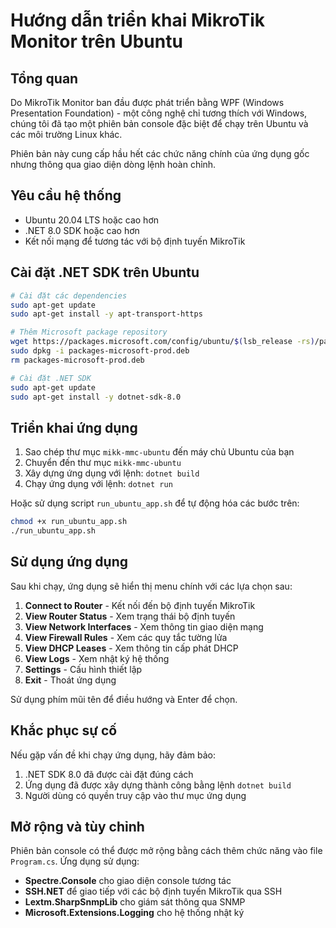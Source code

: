 # Hướng dẫn triển khai MikroTik Monitor trên Ubuntu

## Tổng quan

Do MikroTik Monitor ban đầu được phát triển bằng WPF (Windows Presentation Foundation) - một công nghệ chỉ tương thích với Windows, chúng tôi đã tạo một phiên bản console đặc biệt để chạy trên Ubuntu và các môi trường Linux khác.

Phiên bản này cung cấp hầu hết các chức năng chính của ứng dụng gốc nhưng thông qua giao diện dòng lệnh hoàn chỉnh.

## Yêu cầu hệ thống

- Ubuntu 20.04 LTS hoặc cao hơn
- .NET 8.0 SDK hoặc cao hơn
- Kết nối mạng để tương tác với bộ định tuyến MikroTik

## Cài đặt .NET SDK trên Ubuntu

```bash
# Cài đặt các dependencies
sudo apt-get update
sudo apt-get install -y apt-transport-https

# Thêm Microsoft package repository
wget https://packages.microsoft.com/config/ubuntu/$(lsb_release -rs)/packages-microsoft-prod.deb -O packages-microsoft-prod.deb
sudo dpkg -i packages-microsoft-prod.deb
rm packages-microsoft-prod.deb

# Cài đặt .NET SDK
sudo apt-get update
sudo apt-get install -y dotnet-sdk-8.0
```

## Triển khai ứng dụng

1. Sao chép thư mục `mikk-mmc-ubuntu` đến máy chủ Ubuntu của bạn
2. Chuyển đến thư mục `mikk-mmc-ubuntu`
3. Xây dựng ứng dụng với lệnh: `dotnet build`
4. Chạy ứng dụng với lệnh: `dotnet run`

Hoặc sử dụng script `run_ubuntu_app.sh` để tự động hóa các bước trên:

```bash
chmod +x run_ubuntu_app.sh
./run_ubuntu_app.sh
```

## Sử dụng ứng dụng

Sau khi chạy, ứng dụng sẽ hiển thị menu chính với các lựa chọn sau:

1. **Connect to Router** - Kết nối đến bộ định tuyến MikroTik
2. **View Router Status** - Xem trạng thái bộ định tuyến
3. **View Network Interfaces** - Xem thông tin giao diện mạng
4. **View Firewall Rules** - Xem các quy tắc tường lửa
5. **View DHCP Leases** - Xem thông tin cấp phát DHCP
6. **View Logs** - Xem nhật ký hệ thống
7. **Settings** - Cấu hình thiết lập
8. **Exit** - Thoát ứng dụng

Sử dụng phím mũi tên để điều hướng và Enter để chọn.

## Khắc phục sự cố

Nếu gặp vấn đề khi chạy ứng dụng, hãy đảm bảo:

1. .NET SDK 8.0 đã được cài đặt đúng cách
2. Ứng dụng đã được xây dựng thành công bằng lệnh `dotnet build`
3. Người dùng có quyền truy cập vào thư mục ứng dụng

## Mở rộng và tùy chỉnh

Phiên bản console có thể được mở rộng bằng cách thêm chức năng vào file `Program.cs`. Ứng dụng sử dụng:

- **Spectre.Console** cho giao diện console tương tác
- **SSH.NET** để giao tiếp với các bộ định tuyến MikroTik qua SSH
- **Lextm.SharpSnmpLib** cho giám sát thông qua SNMP
- **Microsoft.Extensions.Logging** cho hệ thống nhật ký